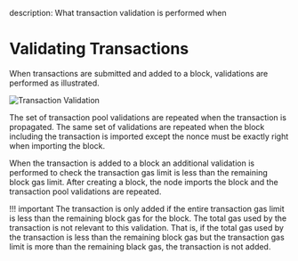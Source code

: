 description: What transaction validation is performed when 
<!--- END of page meta data -->

# Validating Transactions 

When transactions are submitted and added to a block, validations are performed as illustrated. 

![Transaction Validation](../../images/transaction-validation.png)

The set of transaction pool validations are repeated when the transaction is propagated. The same set of 
validations are repeated when the block including the transaction is imported except the nonce must be 
exactly right when importing the block. 

When the transaction is added to a block an additional validation is performed to check the transaction gas limit
is less than the remaining block gas limit. After creating a block, the node imports the block and
the transaction pool validations are repeated. 

!!! important 
    The transaction is only added if the entire transaction gas limit is less than the remaining block gas 
    for the block. The total gas used by the transaction is not relevant to this validation. That is, if the total gas used
    by the transaction is less than the remaining block gas but the transaction gas limit is more than the remaining black 
    gas, the transaction is not added. 